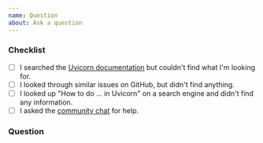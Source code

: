 ```yaml
---
name: Question
about: Ask a question
---
```


### Checklist

<!-- To help keep this issue tracker clean and focused, please make sure you tried *all* the following resources before submitting your question. -->

- [ ] I searched the [Uvicorn documentation](https://www.uvicorn.org/) but couldn't find what I'm looking for.
- [ ] I looked through similar issues on GitHub, but didn't find anything.
- [ ] I looked up "How to do ... in Uvicorn" on a search engine and didn't find any information.
- [ ] I asked the [community chat](https://gitter.im/encode/community) for help.

### Question

<!-- Please ask your question here. -->